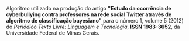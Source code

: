 Algoritmo utilizado na produção do artigo **"Estudo da ocorrência de cyberbullying contra professores na rede social Twitter através de algoritmo de classificação bayesiano"** para o número 1, volume 5 (2012) do _Periódico Texto Livre: Linguagem e Tecnologia_, **ISSN 1983-3652**, da Universidade Federal de Minas Gerais.

<!---

O artigo pretende contribuir com o mapeamento e mensuração da ocorrência da violência virtual contra professores na rede social _Twitter_, através de técnicas computacionais baseadas em mineração de dados da Internet (_web mining_) e aprendizagem de máquina (_machine learning_). Para tal foi realizada, durante uma semana, a coleta de postagens referentes a professores na rede social, as quais foram normalizadas e submetidas a um algoritmo de classificação Bayesiano, capaz de realizar automaticamente a categorização do teor das mensagens, como positivas, negativas ou neutras. Como resultado, obteve-se uma visualização gráfica hierárquica dos dados, capaz de fornecer uma visão geral da gravidade e abrangência do fenômeno:

![Visualização produzida pelo algoritmo](https://github.com/rafjaa/analisador-cyberbullying-twitter/raw/master/grafico/exemplo_visualizacao.png)

-->
